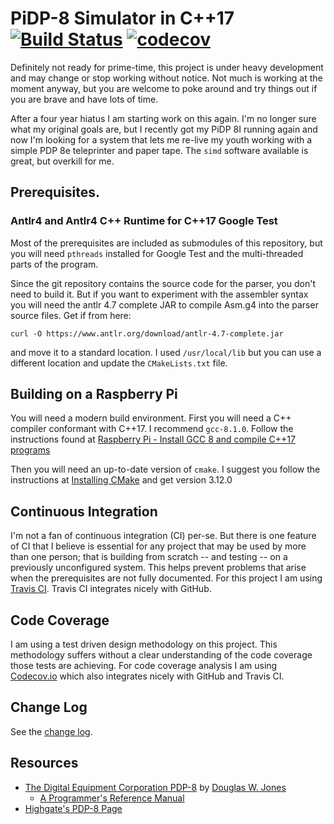 # PiDP-8 Simulator in C++17 [![Build Status](https://travis-ci.org/pa28/PiDP-8-sim-cpp.svg?branch=master)](https://travis-ci.org/pa28/PiDP-8-sim-cpp) [![codecov](https://codecov.io/gh/pa28/PiDP-8-sim-cpp/branch/master/graph/badge.svg)](https://codecov.io/gh/pa28/PiDP-8-sim-cpp)

Definitely not ready for prime-time, this project is under heavy development
and may change or stop working without notice. Not much is working at the
moment anyway, but you are welcome to poke around and try things out if
you are brave and have lots of time.

After a four year hiatus I am starting work on this again. I'm no longer sure
what my original goals are, but I recently got my PiDP 8I running again and
now I'm looking for a system that lets me re-live my youth working with a simple
PDP 8e teleprinter and paper tape. The ```simd``` software available is great,
but overkill for me.

## Prerequisites.

### Antlr4 and Antlr4 C++ Runtime for C++17 Google Test

Most of the prerequisites are included as submodules of this repository,
but you will need `pthreads` installed for Google Test and the multi-threaded
parts of the program.

Since the git repository contains the source code for the parser, you 
don't need to build it. But if you want to experiment with the
assembler syntax you will need the antlr 4.7 complete JAR to compile
Asm.g4 into the parser source files. Get if from here:
```
curl -O https://www.antlr.org/download/antlr-4.7-complete.jar
```
and move it to a standard location. I used `/usr/local/lib` but you can use
a different location and update the `CMakeLists.txt` file.

## Building on a Raspberry Pi

You will need a modern build environment. First you will need a C++
compiler conformant with C++17. I recommend `gcc-8.1.0`. Follow the
instructions found at [Raspberry Pi - Install GCC 8 and compile C++17 programs](https://solarianprogrammer.com/2017/12/08/raspberry-pi-raspbian-install-gcc-compile-cpp-17-programs/)

Then you will need an up-to-date version of `cmake`. I suggest you follow
the instructions at [Installing CMake](https://cmake.org/install) and get version 3.12.0

## Continuous Integration

I'm not a fan of continuous integration (CI) per-se. But there is one feature of CI
that I believe is essential for any project that may be used by more than one person;
that is building from scratch -- and testing -- on a previously unconfigured system.
This helps prevent problems that arise when the prerequisites are not fully documented.
For this project I am using [Travis CI](https://travis-ci.org). Travis CI integrates
nicely with GitHub.

## Code Coverage

I am using a test driven design methodology on this project. This methodology suffers
without a clear understanding of the code coverage those tests are achieving. For code
coverage analysis I am using [Codecov.io](https://codecov.io) which also integrates
nicely with GitHub and Travis CI.

## Change Log

See the [change log](CHANGELOG.md).

## Resources

* [The Digital Equipment Corporation PDP-8](https://homepage.divms.uiowa.edu/~jones/pdp8/) by [Douglas W. Jones](https://homepage.divms.uiowa.edu/~jones/)
    * [A Programmer's Reference Manual](https://homepage.divms.uiowa.edu/~jones/pdp8/man/)
* [Highgate's PDP-8 Page](http://highgate.comm.sfu.ca/pdp8/)
    
